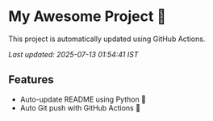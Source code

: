 # My Awesome Project 🚀

This project is automatically updated using GitHub Actions.

_Last updated: 2025-07-13 01:54:41 IST_

## Features
- Auto-update README using Python 🐍
- Auto Git push with GitHub Actions 🤖

